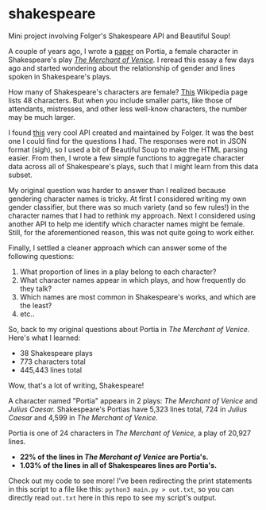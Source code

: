 # shakespeare
Mini project involving Folger's Shakespeare API and Beautiful Soup!

A couple of years ago, I wrote a [paper](https://blogs.harvard.edu/veronicanutting/women-in-shakespeare) on Portia, a female character in Shakespeare's play _[The Merchant of Venice](http://shakespeare.mit.edu/merchant/full.html)._ I reread this essay a few days ago and started wondering about the relationship of gender and lines spoken in Shakespeare's plays.

How many of Shakespeare's characters are female? [This](https://en.wikipedia.org/wiki/Category:Female_Shakespearean_characters) Wikipedia page lists 48 characters. But when you include smaller parts, like those of attendants, mistresses, and other less well-know characters, the number may be much larger. 

I found [this](https://www.folgerdigitaltexts.org/api) very cool API created and maintained by Folger. It was the best one I could find for the questions I had. The responses were not in JSON format (sigh), so I used a bit of Beautiful Soup to make the HTML parsing easier. From then, I wrote a few simple functions to aggregate character data across all of Shakespeare's plays, such that I might learn from this data subset.

My original question was harder to answer than I realized because gendering character names is tricky. At first I considered writing my own gender classifier, but there was so much variety (and so few rules!) in the character names that I had to rethink my approach. Next I considered using another API to help me identify which character names might be female. Still, for the aforementioned reason, this was not quite going to work either. 

Finally, I settled a cleaner approach which can answer some of the following questions:
1. What proportion of lines in a play belong to each character?
2. What character names appear in which plays, and how frequently do they talk?
3. Which names are most common in Shakespeare's works, and which are the least?
4. etc..

So, back to my original questions about Portia in _The Merchant of Venice_. Here's what I learned:
- 38 Shakespeare plays
- 773 characters total
- 445,443 lines total

Wow, that's a lot of writing, Shakespeare!

A character named "Portia" appears in 2 plays: _The Merchant of Venice_ and _Julius Caesar._ Shakespeare's Portias have 5,323 lines total, 724 in _Julius Caesar_ and 4,599 in _The Merchant of Venice._

Portia is one of 24 characters in _The Merchant of Venice,_ a play of 20,927 lines. 
- **22% of the lines in _The Merchant of Venice_ are Portia's.**
- **1.03% of the lines in all of Shakespeares lines are Portia's.**

Check out my code to see more! I've been redirecting the print statements in this script to a file like this:
`python3 main.py > out.txt`, so you can directly read `out.txt` here in this repo to see my script's output.
